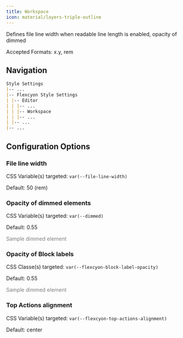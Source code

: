 ```yaml
---
title: Workspace
icon: material/layers-triple-outline
---
```


Defines file line width when readable line length is enabled, opacity of dimmed

Accepted Formats: x.y, rem

## Navigation

```md
Style Settings
|-- ...
|-- Flexcyon Style Settings
| |-- Editor
| | |-- ...
| | |-- Workspace
| | |-- ...
| |-- ...
|-- ...
```

## Configuration Options

### File line width

CSS Variable(s) targeted: `var(--file-line-width)`

Default: 50 (rem)

### Opacity of dimmed elements

CSS Variable(s) targeted: `var(--dimmed)`

Default: 0.55

<span style="opacity: 0.55">Sample dimmed element</span>

### Opacity of Block labels

CSS Classe(s) targeted: `var(--flexcyon-block-label-opacity)`

Default: 0.55

<span style="opacity: 0.55">Sample dimmed element</span>

### Top Actions alignment

CSS Variable(s) targeted: `var(--flexcyon-top-actions-alignment)`

Default: center
